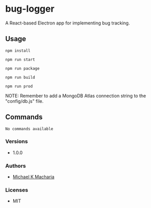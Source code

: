 # bug-logger

A React-based Electron app for implementing bug tracking.

## Usage

```
npm install

npm run start

npm run package

npm run build

npm run prod
```

NOTE: Remember to add a MongoDB Atlas connection string to the "config/db.js"
file.

## Commands

```
No commands available
```

### Versions

-   1.0.0

### Authors

-   [Michael K Macharia](https://github.com/michaelkmacharia)

### Licenses

-   MIT
